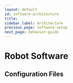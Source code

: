 ```yaml
---
layout: default
id: software-architecture
title: 
sidebar_label: Architecture
previous_page: software-setup
next_page: behavior-guide
---
```

# Robot Software

## Configuration Files



